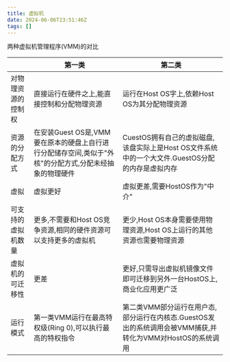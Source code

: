 ```yaml
---
title: 虚拟机
date: 2024-06-06T23:51:46Z
tags: []
---
```


两种虚拟机管理程序(VMM)的对比

||第一类|第二类|
| ------------------| ------------------------------------------------------------------------------------------------------| ---------------------------------------------------------------------------------------------------------|
|对物理资源的控制权|直接运行在硬件之上,能直接控制和分配物理资源|运行在Host OS字上,依赖Host OS为其分配物理资源|
|资源的分配方式|在安装Guest OS是,VMM要在原本的硬盘上自行进行分配储存空间,类似于"外核"的分配方式,分配未经抽象的物理硬件|CuestOS拥有自己的虚拟磁盘,该盘实际上是Host OS文件系统中的一个大文件.GuestOS分配的内存是虚拟内存|
|虚拟|虚拟更好|虚拟更差,需要HostOS作为"中介"|
|可支持的虚拟机数量|更多,不需要和Host OS竞争资源,相同的硬件资源可以支持更多的虚拟机|更少,Host OS本身需要使用物理资源,Host OS上运行的其他资源也需要物理资源|
|虚拟机的可迁移性|更差|更好,只需导出虚拟机镜像文件即可迁移到另外一台HostOS上,商业化应用更广泛|
|运行模式|第一类VMM运行在最高特权级(Ring 0),可以执行最高的特权指令|第二类VMM部分运行在用户态,部分运行在内核态.GuestOS发出的系统调用会被VMM捕获,并转化为VMM对HostOS的系统调用|
